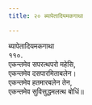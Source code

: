 ```yaml
---
title: २० ब्यापेतादियमकगाथा

---
```

ब्यापेतादियमकगाथा  
११०.  
एकन्तमेव सपरत्थपरो महेसि,  
एकन्तमेव दसपारमिताबलेन।  
एकन्तमेव हतमारबलेन तेन,  
एकन्तमेव सुविसुद्धमलत्थ बोधिं॥  